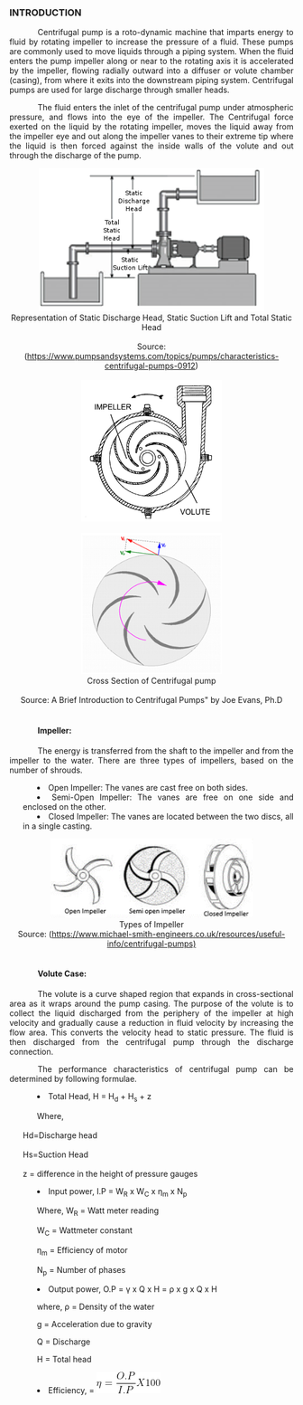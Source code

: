 ### INTRODUCTION<br>
<p style="text-indent:50px;text-align:justify">Centrifugal pump is a roto-dynamic machine that imparts energy to fluid by rotating impeller to increase the pressure of a fluid. These pumps are commonly used to move liquids through a piping system. When the fluid enters the pump impeller along or near to the rotating axis it is accelerated by the impeller, flowing radially outward into a diffuser or volute chamber (casing), from where it exits into the downstream piping system. Centrifugal pumps are used for large discharge through smaller heads.</p>

<p style="text-indent:50px;text-align:justify">The fluid enters the inlet of the centrifugal pump under atmospheric pressure, and flows into the eye of the impeller. The Centrifugal force exerted on the liquid by the rotating impeller, moves the liquid away from the impeller eye and out along the impeller vanes to their extreme tip where the liquid is then forced against the inside walls of the volute and out through the discharge of the pump.</p>

<center>
  <img src="images/tp_1.png" height="253" width="400">
</center>

<center>Representation of Static Discharge Head, Static Suction Lift and Total Static Head</center><br>
<center>Source: (<a href="https://www.pumpsandsystems.com/topics/pumps/characteristics-centrifugal-pumps-0912">https://www.pumpsandsystems.com/topics/pumps/characteristics-centrifugal-pumps-0912</a>)</center>

<br>

<center>
  <img src="images/tp_2.png" height="250" width="250">
</center>

<br>

<center>
  <img src="images/tp_3.png" height="250" width="250">
</center>

<center>Cross Section of Centrifugal pump</center><br>
<center>Source: A Brief Introduction to Centrifugal Pumps" by Joe Evans, Ph.D</center>

<br>

<h4 style="text-indent:50px;text-align:justify"> Impeller: </h4>

<p style="text-indent:50px;text-align:justify">The energy is transferred from the shaft to the impeller and from the impeller to the water. There are three types of impellers, based on the number of shrouds.</p>
<ul style="text-indent:25px;text-align:justify;list-style-position: inside;">
  <li>Open Impeller: The vanes are cast free on both sides.</li>

  <li>Semi-Open Impeller: The vanes are free on one side and enclosed on the other.</li>

  <li>Closed Impeller: The vanes are located between the two discs, all in a single casting.</li>
</ul>
<center>
  <img src="images/tp_4.png" height="140" width="359">
</center>
<center>Types of Impeller</center>
<center>Source: (<a href="https://www.michael-smith-engineers.co.uk/resources/useful-info/centrifugal-pumps">https://www.michael-smith-engineers.co.uk/resources/useful-info/centrifugal-pumps)</a></center>

<br>

<h4 style="text-indent:50px;text-align:justify">  Volute Case: </h4>

<p style="text-indent:50px;text-align:justify">The volute is a curve shaped region that expands in cross-sectional area as it wraps around the pump casing. The purpose of the volute is to collect the liquid discharged from the periphery of the impeller at high velocity and gradually cause a reduction in fluid velocity by increasing the flow area. This converts the velocity head to static pressure. The fluid is then discharged from the centrifugal pump through the discharge connection.</p>

<p style="text-indent:50px;text-align:justify">The performance characteristics of centrifugal pump can be determined by following formulae.</p>

<ul style="text-indent:25px;text-align:justify;list-style-position: inside;">
  <li>Total Head, H = H<sub>d</sub> + H<sub>s</sub> + z<br/>

  Where, <br>  
  Hd=Discharge head<br>    
  Hs=Suction Head<br>    
  z = difference in the height of pressure gauges  
  </li>


  <li>Input power, I.P = W<sub>R</sub> x W<sub>C</sub> x η<sub>m</sub> x N<sub>p</sub><br>

  Where, W<sub>R</sub> = Watt meter reading<br>

  W<sub>C</sub> = Wattmeter constant<br>

  η<sub>m</sub> = Efficiency of motor<br>

  N<sub>p</sub> = Number of phases<br></li>


  <li>Output power, O.P = γ x Q x H = ρ x g x Q x H<br>

  where, ρ = Density of the water<br>

  g = Acceleration due to gravity<br>

  Q = Discharge<br>

  H = Total head<br>

  <li>Efficiency, = <img src="images/equations/n.png" />
  <!-- ![](./images/equations/n.png) -->
  <br></li>
</ul>
